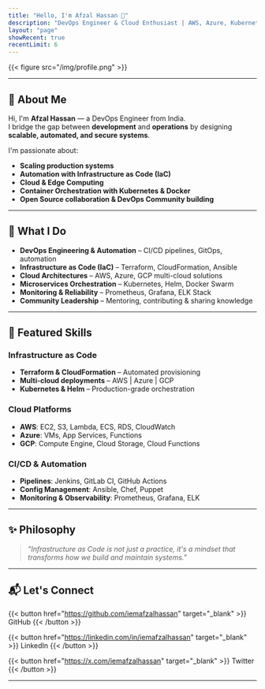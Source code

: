 ```yaml
---
title: "Hello, I'm Afzal Hassan 👋"
description: "DevOps Engineer & Cloud Enthusiast | AWS, Azure, Kubernetes, Terraform"
layout: "page"
showRecent: true
recentLimit: 6
---
```



{{< figure src="/img/profile.png" >}}

---

## 🌟 About Me  

Hi, I'm **Afzal Hassan** — a DevOps Engineer from India.  
I bridge the gap between **development** and **operations** by designing **scalable, automated, and secure systems**.  

I'm passionate about:  
- **Scaling production systems**  
- **Automation with Infrastructure as Code (IaC)**  
- **Cloud & Edge Computing**  
- **Container Orchestration with Kubernetes & Docker**  
- **Open Source collaboration & DevOps Community building**  

---

## 🔧 What I Do  

- **DevOps Engineering & Automation** – CI/CD pipelines, GitOps, automation  
- **Infrastructure as Code (IaC)** – Terraform, CloudFormation, Ansible  
- **Cloud Architectures** – AWS, Azure, GCP multi-cloud solutions  
- **Microservices Orchestration** – Kubernetes, Helm, Docker Swarm  
- **Monitoring & Reliability** – Prometheus, Grafana, ELK Stack  
- **Community Leadership** – Mentoring, contributing & sharing knowledge  

---

## 🚀 Featured Skills  

### Infrastructure as Code  
- **Terraform & CloudFormation** – Automated provisioning  
- **Multi-cloud deployments** – AWS | Azure | GCP  
- **Kubernetes & Helm** – Production-grade orchestration  

### Cloud Platforms  
- **AWS**: EC2, S3, Lambda, ECS, RDS, CloudWatch  
- **Azure**: VMs, App Services, Functions  
- **GCP**: Compute Engine, Cloud Storage, Cloud Functions  

### CI/CD & Automation  
- **Pipelines**: Jenkins, GitLab CI, GitHub Actions  
- **Config Management**: Ansible, Chef, Puppet  
- **Monitoring & Observability**: Prometheus, Grafana, ELK  

---

## ✨ Philosophy  

> *"Infrastructure as Code is not just a practice, it's a mindset that transforms how we build and maintain systems."*  

---

## 📬 Let's Connect  

{{< button href="https://github.com/iemafzalhassan" target="_blank" >}}
GitHub
{{< /button >}}

{{< button href="https://linkedin.com/in/iemafzalhassan" target="_blank" >}}
LinkedIn
{{< /button >}}

{{< button href="https://x.com/iemafzalhassan" target="_blank" >}}
Twitter
{{< /button >}}

---

